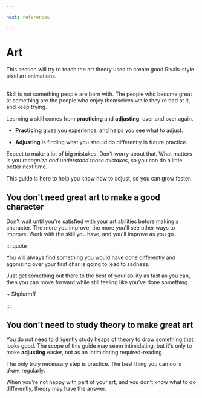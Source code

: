 ```yaml
---

next: references

---
```



# Art

This section will try to teach the art theory used to create good Rivals-style pixel art animations.

\
Skill is not something people are born with. The people who become great at something are the people who enjoy
themselves while they're bad at it, and keep trying.

Learning a skill comes from **practicing** and **adjusting**, over and over again.

- **Practicing** gives you experience, and helps you see what to adjust.

- **Adjusting** is finding what you should do differently in future practice.

Expect to make a lot of big mistakes. Don't worry about that. What matters is you *recognize and understand those
mistakes*, so you can do a little better next time.

This guide is here to help you know how to adjust, so you can grow faster.

## You don't need great art to make a good character

Don't wait until you're satisfied with your art abilities before making a character. The more you improve, the more
you'll see other ways to improve. Work with the skill you have, and you'll improve as you go.

::: quote

You will always find something you would have done differently and agonizing over your first char is going to lead to
sadness.

Just get something out there to the best of your ability as fast as you can, then you can move forward while still
feeling like you've done something.

~ Shplurmff

:::

## You don't need to study theory to make great art

You do not need to diligently study heaps of theory to draw something that looks good. The scope of this guide may seem
intimidating, but it's only to make **adjusting** easier, not as an intimidating required-reading.

The only truly necessary step is practice. The best thing you can do is *draw,* regularly.

When you're not happy with part of your art, and you don't know what to do differently, theory may have the answer.
